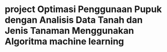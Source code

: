 # project Optimasi Penggunaan Pupuk dengan Analisis Data Tanah dan Jenis Tanaman Menggunakan Algoritma machine learning
